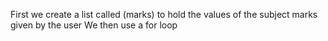 First we create a list called (marks) to hold the values of the subject marks given by the user
We then use a for loop
